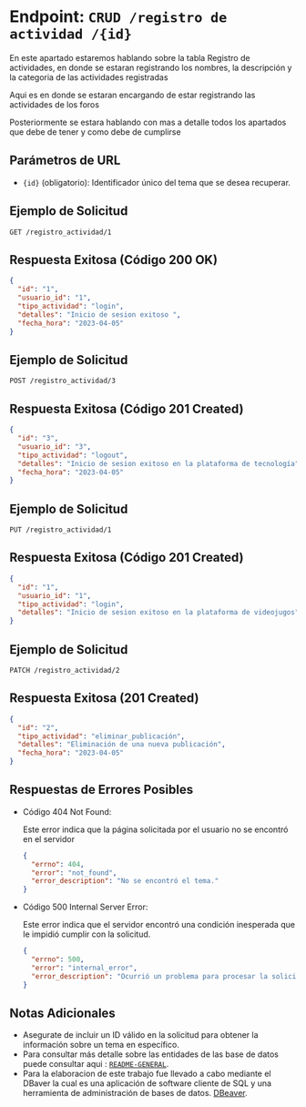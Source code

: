 # Endpoint: `CRUD /registro de actividad /{id}`

En este apartado estaremos hablando sobre la tabla Registro de actividades, en donde se estaran registrando los nombres, la descripción y la categoria de las actividades registradas

Aqui es en donde se estaran encargando de estar registrando las actividades de los foros

Posteriormente se estara hablando con mas a detalle todos los apartados que debe de tener y como debe de cumplirse

## Parámetros de URL
- `{id}` (obligatorio): Identificador único del tema que se desea recuperar.

## Ejemplo de Solicitud
```http
GET /registro_actividad/1
```

## Respuesta Exitosa (Código 200 OK)
```json
{
  "id": "1",
  "usuario_id": "1",
  "tipo_actividad": "login",
  "detalles": "Inicio de sesion exitoso ",
  "fecha_hora": "2023-04-05"
}
```

## Ejemplo de Solicitud
```http
POST /registro_actividad/3
```

## Respuesta Exitosa (Código 201 Created)
```json
{
  "id": "3",
  "usuario_id": "3",
  "tipo_actividad": "logout",
  "detalles": "Inicio de sesion exitoso en la plataforma de tecnología",
  "fecha_hora": "2023-04-05"
}
```

## Ejemplo de Solicitud
```http
PUT /registro_actividad/1
```

## Respuesta Exitosa (Código 201 Created)
```json
{
  "id": "1",
  "usuario_id": "1",
  "tipo_actividad": "login",
  "detalles": "Inicio de sesion exitoso en la plataforma de videojugos",
}
```

## Ejemplo de Solicitud
```http
PATCH /registro_actividad/2
```

## Respuesta Exitosa (201 Created)
```json
{
  "id": "2",
  "tipo_actividad": "eliminar_publicación",
  "detalles": "Eliminación de una nueva publicación",
  "fecha_hora": "2023-04-05"
}
```

## Respuestas de Errores Posibles
- Código 404 Not Found:

  Este error indica que la página solicitada por el usuario no se encontró en el servidor
  ```json
  {
    "errno": 404,
    "error": "not_found",
    "error_description": "No se encontró el tema."
  }
  ```

- Código 500 Internal Server Error:

  Este error indica que el servidor encontró una condición inesperada que le impidió cumplir con la solicitud.
  ```json
  {
    "errno": 500,
    "error": "internal_error",
    "error_description": "Ocurrió un problema para procesar la solicitud"
  }
  ``` 

## Notas Adicionales

- Asegurate de incluir un ID válido en la solicitud para obtener la información
  sobre un tema en específico.
- Para consultar más detalle sobre las entidades de las base de datos puede consultar aqui : [`README-GENERAL`](../../README.md).
- Para la elaboracion de este trabajo fue llevado a cabo mediante el DBaver la cual es una aplicación de software cliente de SQL y una herramienta de administración de bases de datos. [DBeaver](https://dbeaver.io).